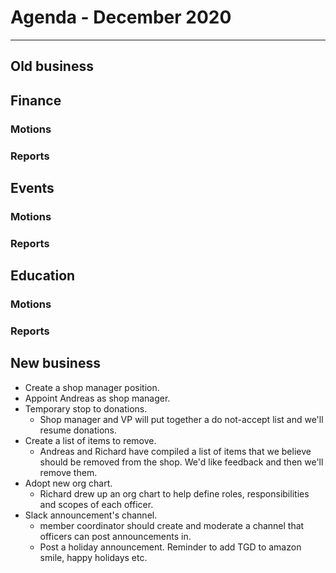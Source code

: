 # Agenda  - December 2020
---

## Old business

## Finance

### Motions

### Reports

## Events

### Motions

### Reports

## Education

### Motions

### Reports

## New business

- Create a shop manager position.
- Appoint Andreas as shop manager.
- Temporary stop to donations.
    - Shop manager and VP will put together a do not-accept list and we'll resume donations.
- Create a list of items to remove.
    - Andreas and Richard have compiled a list of items that we believe should be removed from the shop.  We'd like feedback and then we'll remove them.
- Adopt new org chart.
    - Richard drew up an org chart to help define roles, responsibilities and scopes of each officer.  
- Slack announcement's channel.
    - member coordinator should create and moderate a channel that officers can post announcements in.
    - Post a holiday announcement.  Reminder to add TGD to amazon smile, happy holidays etc.